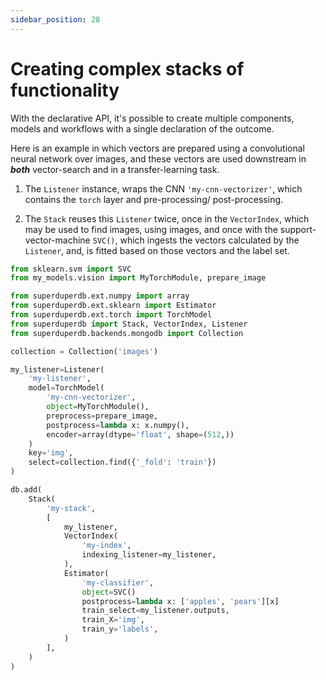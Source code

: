 ```yaml
---
sidebar_position: 28
---
```


# Creating complex stacks of functionality

With the declarative API, it's possible to create multiple 
components, models and workflows with a single declaration 
of the outcome.

Here is an example in which vectors are prepared using a 
convolutional neural network over images, 
and these vectors are used downstream in ***both***
vector-search and in a transfer-learning task.

1. The `Listener` instance, wraps the CNN `'my-cnn-vectorizer'`,
which contains the `torch` layer and pre-processing/ post-processing.

2. The `Stack` reuses this `Listener` twice, once in the `VectorIndex`,
which may be used to find images, using images,
and once with the support-vector-machine `SVC()`, which ingests 
the vectors calculated by the `Listener`, and, is fitted
based on those vectors and the label set.

```python
from sklearn.svm import SVC
from my_models.vision import MyTorchModule, prepare_image

from superduperdb.ext.numpy import array
from superduperdb.ext.sklearn import Estimator
from superduperdb.ext.torch import TorchModel
from superduperdb import Stack, VectorIndex, Listener
from superduperdb.backends.mongodb import Collection

collection = Collection('images')

my_listener=Listener(
    'my-listener',
    model=TorchModel(
        'my-cnn-vectorizer',
        object=MyTorchModule(),
        preprocess=prepare_image,
        postprocess=lambda x: x.numpy(),
        encoder=array(dtype='float', shape=(512,))
    )
    key='img',
    select=collection.find({'_fold': 'train'})
)

db.add(
    Stack(
        'my-stack',
        [
            my_listener,
            VectorIndex(
                'my-index',
                indexing_listener=my_listener,
            ),
            Estimator(
                'my-classifier',
                object=SVC()
                postprocess=lambda x: ['apples', 'pears'][x]
                train_select=my_listener.outputs,
                train_X='img',
                train_y='labels',
            )
        ],
    )
)
```